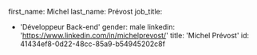 first_name: Michel
last_name: Prévost
job_title:
  - 'Développeur Back-end'
gender: male
linkedin: 'https://www.linkedin.com/in/michelprevost/'
title: 'Michel Prévost'
id: 41434ef8-0d22-48cc-85a9-b54945202c8f
